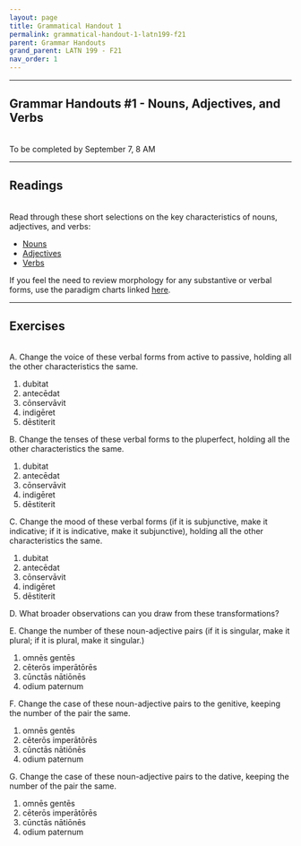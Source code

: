 ```yaml
---
layout: page
title: Grammatical Handout 1
permalink: grammatical-handout-1-latn199-f21
parent: Grammar Handouts
grand_parent: LATN 199 - F21
nav_order: 1
---
```

***

## Grammar Handouts #1 - Nouns, Adjectives, and Verbs
&nbsp;  
To be completed by September 7, 8 AM

***

## Readings
&nbsp;  
Read through these short selections on the key characteristics of nouns, adjectives, and verbs:
 - [Nouns](https://lingualatina.github.io/textbook/presentation/01-nouns-adjs-pron/nouns/)
 - [Adjectives](https://lingualatina.github.io/textbook/presentation/01-nouns-adjs-pron/adjectives/)
 - [Verbs](https://lingualatina.github.io/textbook/presentation/02-verbs/overview/)

If you feel the need to review morphology for any substantive or verbal forms, use the paradigm charts linked [here](https://lingualatina.github.io/textbook/reference/).

***

## Exercises
&nbsp;  
A. Change the voice of these verbal forms from active to passive, holding all the other characteristics the same.

1. dubitat
2. antecēdat
3. cōnservāvit
4. indigēret
5. dēstiterit

B. Change the tenses of these verbal forms to the pluperfect, holding all the other characteristics the same.

1. dubitat
2. antecēdat
3. cōnservāvit
4. indigēret
5. dēstiterit

C. Change the mood of these verbal forms (if it is subjunctive, make it indicative; if it is indicative, make it subjunctive), holding all the other characteristics the same.

1. dubitat
2. antecēdat
3. cōnservāvit
4. indigēret
5. dēstiterit

D. What broader observations can you draw from these transformations?

E. Change the number of these noun-adjective pairs (if it is singular, make it plural; if it is plural, make it singular.)

1. omnēs gentēs
2. cēterōs imperātōrēs
3. cūnctās nātiōnēs
4. odium paternum

F. Change the case of these noun-adjective pairs to the genitive, keeping the number of the pair the same.

1. omnēs gentēs
2. cēterōs imperātōrēs
3. cūnctās nātiōnēs
4. odium paternum

G. Change the case of these noun-adjective pairs to the dative, keeping the number of the pair the same.

1. omnēs gentēs
2. cēterōs imperātōrēs
3. cūnctās nātiōnēs
4. odium paternum
